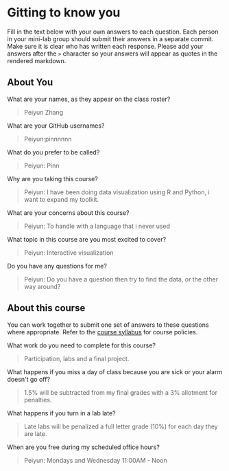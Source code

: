 # Gitting to know you
Fill in the text below with your own answers to each question. Each person in your mini-lab group should submit their answers in a separate commit. Make sure it is clear who has written each response. Please add your answers after the `>` character so your answers will appear as quotes in the rendered markdown.

## About You
What are your names, as they appear on the class roster?
> Peiyun Zhang

What are your GitHub usernames?
> Peiyun:pinnnnnn

What do you prefer to be called?
> Peiyun: Pinn

Why are you taking this course?
> Peiyun: I have been doing data visualization using R and Python, i want to expand my toolkit.

What are your concerns about this course?
> Peiyun: To handle with a language that i never used

What topic in this course are you most excited to cover?
> Peiyun: Interactive visualization

Do you have any questions for me?
> Peiyun: Do you have a question then try to find the data, or the other way around?

## About this course
You can work together to submit one set of answers to these questions where appropriate. Refer to the [course syllabus](http://www.cs.grinnell.edu/~curtsinger/teaching/2017S/CSC395/syllabus/) for course policies.

What work do you need to complete for this course?
> Participation, labs and a final project.

What happens if you miss a day of class because you are sick or your alarm doesn't go off?
> 1.5% will be subtracted from my final grades with a 3% allotment for penalties.

What happens if you turn in a lab late?
> Late labs will be penalized a full letter grade (10%) for each day they are late.

When are you free during my scheduled office hours?
> Peiyun: Mondays and Wednesday 11:00AM - Noon
